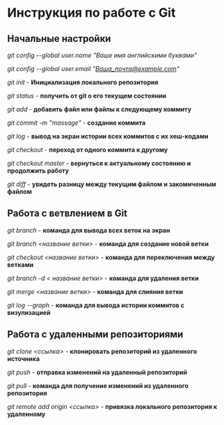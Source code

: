 # Инструкция по работе с Git

## Начальные настройки

_git config --global user.name "Ваше имя английскими буквами"_

_git config --global user.email "Ваша_почта@example.com"_

_git init_ - **Инициализация локального репозитория**

_git status_ - **получить от git  о его текущем состоянии**

_git add_ - **добавить файл или файлы к следующему коммиту**

_git commit -m "massage"_ - **создание коммита**

_git log_ - **вывод на экран истории всех коммитов с их хеш-кодами**

*git checkout* - **переход от одного коммита к другому**

*git checkout master* - **вернуться к актуальному состоянию и продолжить работу**

*git diff* - **увидеть разницу между текущим файлом и закомиченным файлом**

## Работа с ветвлением в Git

*git branch* - **команда для вывода всех веток на экран**

*git branch <название ветки>* - **команда для создание новой ветки**

*git checkout <название ветки>* - **команда для переключения между ветками**

*git branch -d < название ветки>* - **команда для удаления ветки**

*git merge <название ветки>* - **команда для слияния ветки**

*git log --graph* - **команда для вывода истории коммитов с визулизацией**

## Работа с удаленными репозиториями

*git clone <ссылка>* - **клонировать репозиторий из удаленного источника**

*git push* - **отправка изменений на удаленный репозиторий**

*git pull* - **команда для получение изменений из удаленного репозитория**

*git remote add origin <ссылка>* - **привязка локального репозитория к удаленному**
